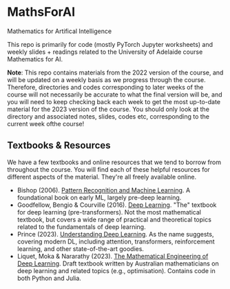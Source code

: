 # MathsForAI
Mathematics for Artifical Intelligence

This repo is primarily for code (mostly PyTorch Jupyter worksheets) and weekly slides + readings related to the University of Adelaide course Mathematics for AI.

**Note**: This repo contains materials from the 2022 version of the course, and will be updated on a weekly basis as we progress through the course. 
Therefore, directories and codes corresponding to later weeks of the course will not necessarily be accurate to what the final version will be, and you will need to keep checking back each week to get the most up-to-date material for the 2023 version of the course. 
You should only look at the directory and associated notes, slides, codes etc, corresponding to the current week ofthe course!

## Textbooks & Resources

We have a few textbooks and online resources that we tend to borrow from throughout the course. You will find each of these helpful resources for different aspects of the material. They're all freely available online.

- Bishop (2006). [Pattern Recognition and Machine Learning](https://www.microsoft.com/en-us/research/publication/pattern-recognition-machine-learning/). A foundational book on early ML, largely pre-deep learning.
- Goodfellow, Bengio & Courville (2016). [Deep Learning](https://www.deeplearningbook.org). "The" textbook for deep learning (pre-transformers). Not the most mathematical textbook, but covers a wide range of practical and theoretical topics related to the fundamentals of deep learning.
- Prince (2023). [Understanding Deep Learning](https://udlbook.github.io/udlbook/). As the name suggests, covering modern DL, including attention, transformers, reinforcement learning, and other state-of-the-art goodies.
- Liquet, Moka & Nararathy (2023). [The Mathematical Engineering of Deep Learning](https://deeplearningmath.org). Draft textbook written by Australian mathematicians on deep learning and related topics (e.g., optimisation). Contains code in both Python and Julia.
